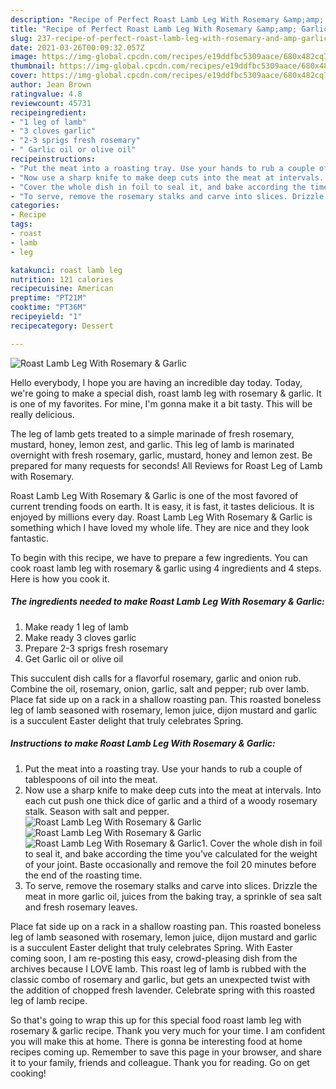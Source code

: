 ```yaml
---
description: "Recipe of Perfect Roast Lamb Leg With Rosemary &amp;amp; Garlic"
title: "Recipe of Perfect Roast Lamb Leg With Rosemary &amp;amp; Garlic"
slug: 237-recipe-of-perfect-roast-lamb-leg-with-rosemary-and-amp-garlic
date: 2021-03-26T00:09:32.057Z
image: https://img-global.cpcdn.com/recipes/e19ddfbc5309aace/680x482cq70/roast-lamb-leg-with-rosemary-garlic-recipe-main-photo.jpg
thumbnail: https://img-global.cpcdn.com/recipes/e19ddfbc5309aace/680x482cq70/roast-lamb-leg-with-rosemary-garlic-recipe-main-photo.jpg
cover: https://img-global.cpcdn.com/recipes/e19ddfbc5309aace/680x482cq70/roast-lamb-leg-with-rosemary-garlic-recipe-main-photo.jpg
author: Jean Brown
ratingvalue: 4.8
reviewcount: 45731
recipeingredient:
- "1 leg of lamb"
- "3 cloves garlic"
- "2-3 sprigs fresh rosemary"
- " Garlic oil or olive oil"
recipeinstructions:
- "Put the meat into a roasting tray. Use your hands to rub a couple of tablespoons of oil into the meat."
- "Now use a sharp knife to make deep cuts into the meat at intervals. Into each cut push one thick dice of garlic and a third of a woody rosemary stalk. Season with salt and pepper."
- "Cover the whole dish in foil to seal it, and bake according the time you’ve calculated for the weight of your joint. Baste occasionally and remove the foil 20 minutes before the end of the roasting time."
- "To serve, remove the rosemary stalks and carve into slices. Drizzle the meat in more garlic oil, juices from the baking tray, a sprinkle of sea salt and fresh rosemary leaves."
categories:
- Recipe
tags:
- roast
- lamb
- leg

katakunci: roast lamb leg 
nutrition: 121 calories
recipecuisine: American
preptime: "PT21M"
cooktime: "PT36M"
recipeyield: "1"
recipecategory: Dessert

---
```



![Roast Lamb Leg With Rosemary &amp; Garlic](https://img-global.cpcdn.com/recipes/e19ddfbc5309aace/680x482cq70/roast-lamb-leg-with-rosemary-garlic-recipe-main-photo.jpg)

Hello everybody, I hope you are having an incredible day today. Today, we're going to make a special dish, roast lamb leg with rosemary &amp; garlic. It is one of my favorites. For mine, I'm gonna make it a bit tasty. This will be really delicious.

The leg of lamb gets treated to a simple marinade of fresh rosemary, mustard, honey, lemon zest, and garlic. This leg of lamb is marinated overnight with fresh rosemary, garlic, mustard, honey and lemon zest. Be prepared for many requests for seconds! All Reviews for Roast Leg of Lamb with Rosemary.

Roast Lamb Leg With Rosemary &amp; Garlic is one of the most favored of current trending foods on earth. It is easy, it is fast, it tastes delicious. It is enjoyed by millions every day. Roast Lamb Leg With Rosemary &amp; Garlic is something which I have loved my whole life. They are nice and they look fantastic.


To begin with this recipe, we have to prepare a few ingredients. You can cook roast lamb leg with rosemary &amp; garlic using 4 ingredients and 4 steps. Here is how you cook it.

<!--inarticleads1-->

##### The ingredients needed to make Roast Lamb Leg With Rosemary &amp; Garlic:

1. Make ready 1 leg of lamb
1. Make ready 3 cloves garlic
1. Prepare 2-3 sprigs fresh rosemary
1. Get  Garlic oil or olive oil


This succulent dish calls for a flavorful rosemary, garlic and onion rub. Combine the oil, rosemary, onion, garlic, salt and pepper; rub over lamb. Place fat side up on a rack in a shallow roasting pan. This roasted boneless leg of lamb seasoned with rosemary, lemon juice, dijon mustard and garlic is a succulent Easter delight that truly celebrates Spring. 

<!--inarticleads2-->

##### Instructions to make Roast Lamb Leg With Rosemary &amp; Garlic:

1. Put the meat into a roasting tray. Use your hands to rub a couple of tablespoons of oil into the meat.
1. Now use a sharp knife to make deep cuts into the meat at intervals. Into each cut push one thick dice of garlic and a third of a woody rosemary stalk. Season with salt and pepper.
<img src="https://img-global.cpcdn.com/steps/0f15288430082798/160x128cq70/roast-lamb-leg-with-rosemary-garlic-recipe-step-2-photo.jpg" alt="Roast Lamb Leg With Rosemary &amp; Garlic"><img src="https://img-global.cpcdn.com/steps/be7f930148ff8060/160x128cq70/roast-lamb-leg-with-rosemary-garlic-recipe-step-2-photo.jpg" alt="Roast Lamb Leg With Rosemary &amp; Garlic"><img src="https://img-global.cpcdn.com/steps/99150497e8a30181/160x128cq70/roast-lamb-leg-with-rosemary-garlic-recipe-step-2-photo.jpg" alt="Roast Lamb Leg With Rosemary &amp; Garlic">1. Cover the whole dish in foil to seal it, and bake according the time you’ve calculated for the weight of your joint. Baste occasionally and remove the foil 20 minutes before the end of the roasting time.
1. To serve, remove the rosemary stalks and carve into slices. Drizzle the meat in more garlic oil, juices from the baking tray, a sprinkle of sea salt and fresh rosemary leaves.


Place fat side up on a rack in a shallow roasting pan. This roasted boneless leg of lamb seasoned with rosemary, lemon juice, dijon mustard and garlic is a succulent Easter delight that truly celebrates Spring. With Easter coming soon, I am re-posting this easy, crowd-pleasing dish from the archives because I LOVE lamb. This roast leg of lamb is rubbed with the classic combo of rosemary and garlic, but gets an unexpected twist with the addition of chopped fresh lavender. Celebrate spring with this roasted leg of lamb recipe. 

So that's going to wrap this up for this special food roast lamb leg with rosemary &amp; garlic recipe. Thank you very much for your time. I am confident you will make this at home. There is gonna be interesting food at home recipes coming up. Remember to save this page in your browser, and share it to your family, friends and colleague. Thank you for reading. Go on get cooking!
